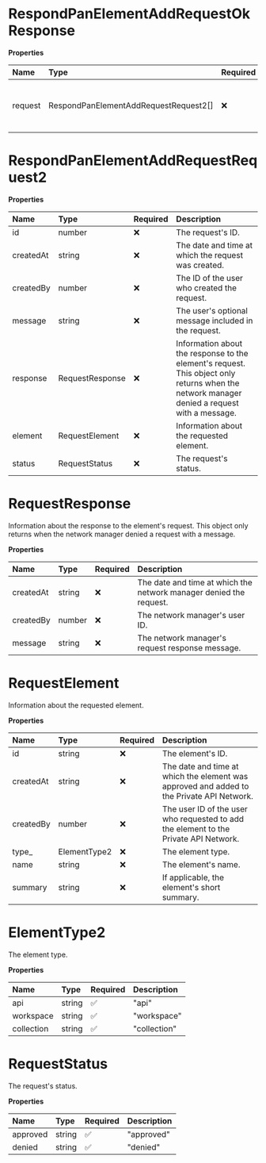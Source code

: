 # RespondPanElementAddRequestOkResponse

**Properties**

| Name    | Type                                  | Required | Description                                        |
| :------ | :------------------------------------ | :------- | :------------------------------------------------- |
| request | RespondPanElementAddRequestRequest2[] | ❌       | Information about the Private API Network request. |

# RespondPanElementAddRequestRequest2

**Properties**

| Name      | Type            | Required | Description                                                                                                                                 |
| :-------- | :-------------- | :------- | :------------------------------------------------------------------------------------------------------------------------------------------ |
| id        | number          | ❌       | The request's ID.                                                                                                                           |
| createdAt | string          | ❌       | The date and time at which the request was created.                                                                                         |
| createdBy | number          | ❌       | The ID of the user who created the request.                                                                                                 |
| message   | string          | ❌       | The user's optional message included in the request.                                                                                        |
| response  | RequestResponse | ❌       | Information about the response to the element's request. This object only returns when the network manager denied a request with a message. |
| element   | RequestElement  | ❌       | Information about the requested element.                                                                                                    |
| status    | RequestStatus   | ❌       | The request's status.                                                                                                                       |

# RequestResponse

Information about the response to the element's request. This object only returns when the network manager denied a request with a message.

**Properties**

| Name      | Type   | Required | Description                                                        |
| :-------- | :----- | :------- | :----------------------------------------------------------------- |
| createdAt | string | ❌       | The date and time at which the network manager denied the request. |
| createdBy | number | ❌       | The network manager's user ID.                                     |
| message   | string | ❌       | The network manager's request response message.                    |

# RequestElement

Information about the requested element.

**Properties**

| Name      | Type         | Required | Description                                                                               |
| :-------- | :----------- | :------- | :---------------------------------------------------------------------------------------- |
| id        | string       | ❌       | The element's ID.                                                                         |
| createdAt | string       | ❌       | The date and time at which the element was approved and added to the Private API Network. |
| createdBy | number       | ❌       | The user ID of the user who requested to add the element to the Private API Network.      |
| type\_    | ElementType2 | ❌       | The element type.                                                                         |
| name      | string       | ❌       | The element's name.                                                                       |
| summary   | string       | ❌       | If applicable, the element's short summary.                                               |

# ElementType2

The element type.

**Properties**

| Name       | Type   | Required | Description  |
| :--------- | :----- | :------- | :----------- |
| api        | string | ✅       | "api"        |
| workspace  | string | ✅       | "workspace"  |
| collection | string | ✅       | "collection" |

# RequestStatus

The request's status.

**Properties**

| Name     | Type   | Required | Description |
| :------- | :----- | :------- | :---------- |
| approved | string | ✅       | "approved"  |
| denied   | string | ✅       | "denied"    |

<!-- This file was generated by liblab | https://liblab.com/ -->

